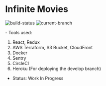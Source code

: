 # Infinite Movies

<p align="left"> 
<img src="https://img.shields.io/circleci/build/github/DibyajyotiMishra/InfiniteMovies/develop" alt="build-status" />
<img src="https://img.shields.io/badge/branch-develop-%231B98F5" alt="current-branch" />
</p>
- Tools used:

1. React, Redux
2. AWS Terraform, S3 Bucket, CloudFront
3. Docker
4. Sentry
5. CircleCI
6. Heroku (For deploying the develop branch)

- Status: Work In Progress
